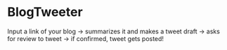 # BlogTweeter
Input a link of your blog -> summarizes it and makes a tweet draft -> asks for review to tweet -> if confirmed, tweet gets posted!
